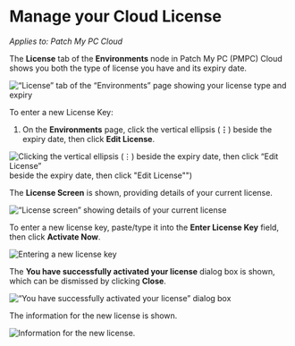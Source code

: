 # Manage your Cloud License

_Applies to: Patch My PC Cloud_

The **License** tab of the **Environments** node in Patch My PC (PMPC) Cloud shows you both the type of license you have and its expiry date.

![“License” tab of the “Environments” page showing your license type and expiry](/_images/image-%282573%29.png-"\"License\"-tab-of-the-\"Environments\"-page-showing-your-license-type-and-expiry" "“License” tab of the “Environments” page showing your license type and expiry")

To enter a new License Key:

1. On the **Environments** page, click the vertical ellipsis (**⋮**) beside the expiry date, then click **Edit License**.

![Clicking the vertical ellipsis (⋮) beside the expiry date, then click “Edit License”](/_images/image-%282574%29.png-"Clicking-the-vertical-ellipsis-%28⋮ "Clicking the vertical ellipsis (⋮) beside the expiry date, then click “Edit License”") beside the expiry date, then click \"Edit License\"")

The **License Screen** is shown, providing details of your current license.

![“License screen” showing details of your current license](/_images/image-%28854%29.png-"\"License-screen\"-showing-details-of-your-current-license" "“License screen” showing details of your current license")

To enter a new license key, paste/type it into the **Enter License Key** field, then click **Activate Now**.

![Entering a new license key](/_images/image-%28855%29.png-"Entering-a-new-license-key" "Entering a new license key")

The **You have successfully activated your license** dialog box is shown, which can be dismissed by clicking **Close**.

![“You have successfully activated your license” dialog box](/_images/image-%28856%29.png-"\"You-have-successfully-activated-your-license\"-dialog-box" "“You have successfully activated your license” dialog box")

The information for the new license is shown.

![Information for the new license.](/_images/image-%282575%29.png-"Information-for-the-new-license." "Information for the new license.")
